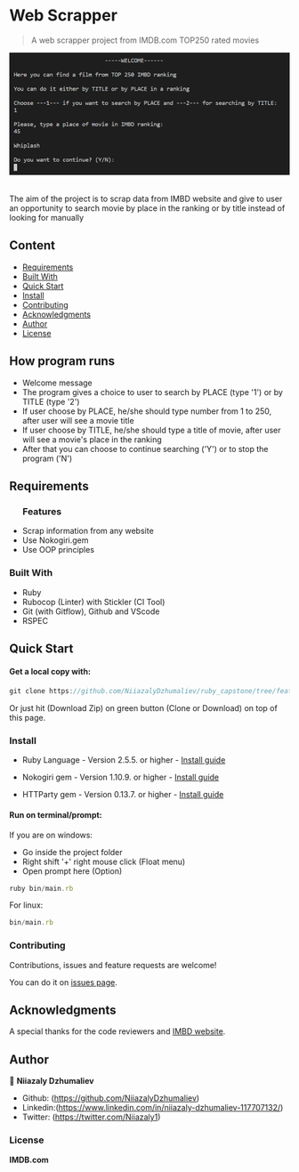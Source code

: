 # Web Scrapper
> A web scrapper project from IMDB.com TOP250 rated movies

![screenshot](img/Screenshot_scrapper.png)

<br>The aim of the project is to scrap data from IMBD website and give to user an opportunity to search movie by place in the ranking or by title instead of looking for manually<br>

## Content

* [Requirements](#requirements)
* [Built With](#built-with)
* [Quick Start](#quick-start)
* [Install](#install)
* [Contributing](#contributing)
* [Acknowledgments](#acknowledgments)
* [Author](#author)
* [License](#license)

## How program runs
* Welcome message
* The program gives a choice to user to search by PLACE (type '1') or by TITLE (type '2')
* If user choose by PLACE, he/she should type number from 1 to 250, after user will see a movie title
* If user choose by TITLE, he/she should type a title of movie, after user will see a movie's place in the ranking
* After that you can choose to continue searching ('Y') or to stop the program ('N')

## Requirements

<ul>
  <h3>Features</h3>
  <li>Scrap information from any website</li>
  <li>Use Nokogiri.gem</li>
  <li>Use OOP principles</li>
</ul>

### Built With

- Ruby <br>
- Rubocop (Linter) with Stickler (CI Tool)<br>
- Git (with Gitflow), Github and VScode <br>
- RSPEC <br>

## Quick Start

#### Get a local copy with:<br>
```js
git clone https://github.com/NiiazalyDzhumaliev/ruby_capstone/tree/feature_branch
```
Or just hit (Download Zip) on green button (Clone or Download) on top of this page.

### Install

* Ruby Language - Version 2.5.5. or higher - [Install guide](https://www.ruby-lang.org/en/documentation/installation/)

* Nokogiri gem - Version 1.10.9. or higher - [Install guide](https://nokogiri.org/tutorials/installing_nokogiri.html)

* HTTParty gem - Version 0.13.7. or higher - [Install guide](https://rubygems.org/gems/httparty/versions/0.13.7)



#### Run on terminal/prompt:

If you are on windows:
* Go inside the project folder
* Right shift '+' right mouse click (Float menu)
* Open prompt here (Option)
```js
ruby bin/main.rb
```
For linux:
```js
bin/main.rb
```

### Contributing

Contributions, issues and feature requests are welcome!

You can do it on [issues page](https://github.com/NiiazalyDzhumaliev/ruby_capstone/issues/1).

## Acknowledgments

A special thanks for the code reviewers and [IMBD website](https://www.imdb.com/chart/top/?ref_=nv_mv_250).

## Author

👤 **Niiazaly Dzhumaliev**

- Github: (https://github.com/NiiazalyDzhumaliev)
- Linkedin:(https://www.linkedin.com/in/niiazaly-dzhumaliev-117707132/)
- Twitter: (https://twitter.com/Niiazaly1)

### License

<strong>IMDB.com</strong>

